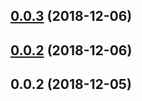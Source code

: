 ## [0.0.3](https://github.com/kuaizi-co/vue-cli-plugin-auto-router/compare/v0.0.1...v0.0.3) (2018-12-06)



## [0.0.2](https://github.com/kuaizi-co/vue-cli-plugin-auto-router/compare/v0.0.1...v0.0.2) (2018-12-06)



## 0.0.2 (2018-12-05)



